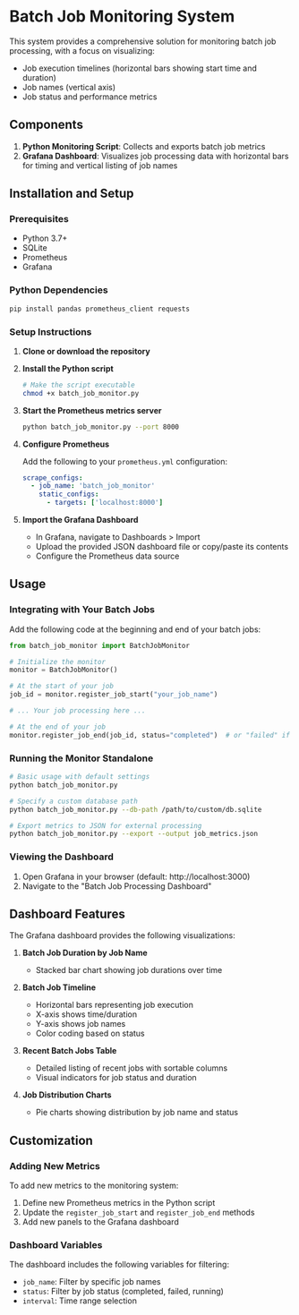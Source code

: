 # Batch Job Monitoring System

This system provides a comprehensive solution for monitoring batch job processing, with a focus on visualizing:
- Job execution timelines (horizontal bars showing start time and duration)
- Job names (vertical axis)
- Job status and performance metrics

## Components

1. **Python Monitoring Script**: Collects and exports batch job metrics
2. **Grafana Dashboard**: Visualizes job processing data with horizontal bars for timing and vertical listing of job names

## Installation and Setup

### Prerequisites

- Python 3.7+
- SQLite
- Prometheus
- Grafana

### Python Dependencies

```bash
pip install pandas prometheus_client requests
```

### Setup Instructions

1. **Clone or download the repository**

2. **Install the Python script**
   ```bash
   # Make the script executable
   chmod +x batch_job_monitor.py
   ```

3. **Start the Prometheus metrics server**
   ```bash
   python batch_job_monitor.py --port 8000
   ```

4. **Configure Prometheus**
   
   Add the following to your `prometheus.yml` configuration:
   ```yaml
   scrape_configs:
     - job_name: 'batch_job_monitor'
       static_configs:
         - targets: ['localhost:8000']
   ```

5. **Import the Grafana Dashboard**
   - In Grafana, navigate to Dashboards > Import
   - Upload the provided JSON dashboard file or copy/paste its contents
   - Configure the Prometheus data source

## Usage

### Integrating with Your Batch Jobs

Add the following code at the beginning and end of your batch jobs:

```python
from batch_job_monitor import BatchJobMonitor

# Initialize the monitor
monitor = BatchJobMonitor()

# At the start of your job
job_id = monitor.register_job_start("your_job_name")

# ... Your job processing here ...

# At the end of your job
monitor.register_job_end(job_id, status="completed")  # or "failed" if there was an error
```

### Running the Monitor Standalone

```bash
# Basic usage with default settings
python batch_job_monitor.py

# Specify a custom database path
python batch_job_monitor.py --db-path /path/to/custom/db.sqlite

# Export metrics to JSON for external processing
python batch_job_monitor.py --export --output job_metrics.json
```

### Viewing the Dashboard

1. Open Grafana in your browser (default: http://localhost:3000)
2. Navigate to the "Batch Job Processing Dashboard"

## Dashboard Features

The Grafana dashboard provides the following visualizations:

1. **Batch Job Duration by Job Name**
   - Stacked bar chart showing job durations over time

2. **Batch Job Timeline**
   - Horizontal bars representing job execution
   - X-axis shows time/duration
   - Y-axis shows job names
   - Color coding based on status

3. **Recent Batch Jobs Table**
   - Detailed listing of recent jobs with sortable columns
   - Visual indicators for job status and duration

4. **Job Distribution Charts**
   - Pie charts showing distribution by job name and status

## Customization

### Adding New Metrics

To add new metrics to the monitoring system:

1. Define new Prometheus metrics in the Python script
2. Update the `register_job_start` and `register_job_end` methods
3. Add new panels to the Grafana dashboard

### Dashboard Variables

The dashboard includes the following variables for filtering:

- `job_name`: Filter by specific job names
- `status`: Filter by job status (completed, failed, running)
- `interval`: Time range selection
